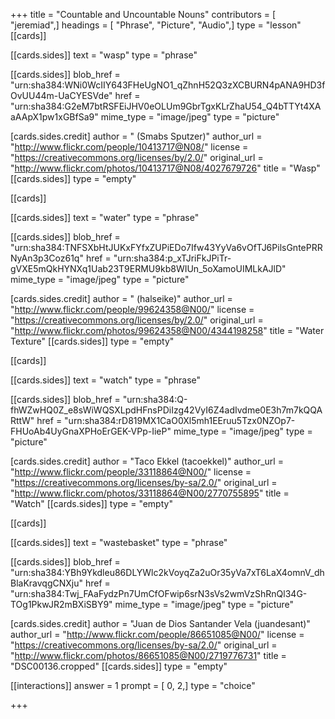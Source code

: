 +++
title = "Countable and Uncountable Nouns"
contributors = [ "jeremiad",]
headings = [ "Phrase", "Picture", "Audio",]
type = "lesson"
[[cards]]

[[cards.sides]]
text = "wasp"
type = "phrase"

[[cards.sides]]
blob_href = "urn:sha384:WNi0WcIIY643FHeUgNO1_qZhnH52Q3zXCBURN4pANA9HD3fOvUU44m-UaCYESVde"
href = "urn:sha384:G2eM7btRSFEiJHV0eOLUm9GbrTgxKLrZhaU54_Q4bTTYt4XAaAApX1pw1xGBfSa9"
mime_type = "image/jpeg"
type = "picture"

[cards.sides.credit]
author = " (Smabs Sputzer)"
author_url = "http://www.flickr.com/people/10413717@N08/"
license = "https://creativecommons.org/licenses/by/2.0/"
original_url = "http://www.flickr.com/photos/10413717@N08/4027679726"
title = "Wasp"
[[cards.sides]]
type = "empty"

[[cards]]

[[cards.sides]]
text = "water"
type = "phrase"

[[cards.sides]]
blob_href = "urn:sha384:TNFSXbHtJUKxFYfxZUPiEDo7Ifw43YyVa6vOfTJ6PilsGntePRRNyAn3p3Coz61q"
href = "urn:sha384:p_xTJriFkJPiTr-gVXE5mQkHYNXq1Uab23T9ERMU9kb8WIUn_5oXamoUIMLkAJlD"
mime_type = "image/jpeg"
type = "picture"

[cards.sides.credit]
author = " (halseike)"
author_url = "http://www.flickr.com/people/99624358@N00/"
license = "https://creativecommons.org/licenses/by/2.0/"
original_url = "http://www.flickr.com/photos/99624358@N00/4344198258"
title = "Water Texture"
[[cards.sides]]
type = "empty"

[[cards]]

[[cards.sides]]
text = "watch"
type = "phrase"

[[cards.sides]]
blob_href = "urn:sha384:Q-fhWZwHQ0Z_e8sWiWQSXLpdHFnsPDiIzg42VyI6Z4adIvdme0E3h7m7kQQARttW"
href = "urn:sha384:rD819MX1CaO0Xl5mh1EEruu5Tzx0NZOp7-FHUoAb4UyGnaXPHoErGEK-VPp-IieP"
mime_type = "image/jpeg"
type = "picture"

[cards.sides.credit]
author = "Taco Ekkel (tacoekkel)"
author_url = "http://www.flickr.com/people/33118864@N00/"
license = "https://creativecommons.org/licenses/by-sa/2.0/"
original_url = "http://www.flickr.com/photos/33118864@N00/2770755895"
title = "Watch"
[[cards.sides]]
type = "empty"

[[cards]]

[[cards.sides]]
text = "wastebasket"
type = "phrase"

[[cards.sides]]
blob_href = "urn:sha384:YBh9Ykdleu86DLYWlc2kVoyqZa2uOr35yVa7xT6LaX4omnV_dhBlaKravqgCNXju"
href = "urn:sha384:Twj_FAaFydzPn7UmCfOFwip6srN3sVs2wmVzShRnQl34G-TOg1PkwJR2mBXiSBY9"
mime_type = "image/jpeg"
type = "picture"

[cards.sides.credit]
author = "Juan de Dios Santander Vela (juandesant)"
author_url = "http://www.flickr.com/people/86651085@N00/"
license = "https://creativecommons.org/licenses/by-sa/2.0/"
original_url = "http://www.flickr.com/photos/86651085@N00/2719776731"
title = "DSC00136.cropped"
[[cards.sides]]
type = "empty"

[[interactions]]
answer = 1
prompt = [ 0, 2,]
type = "choice"

+++
